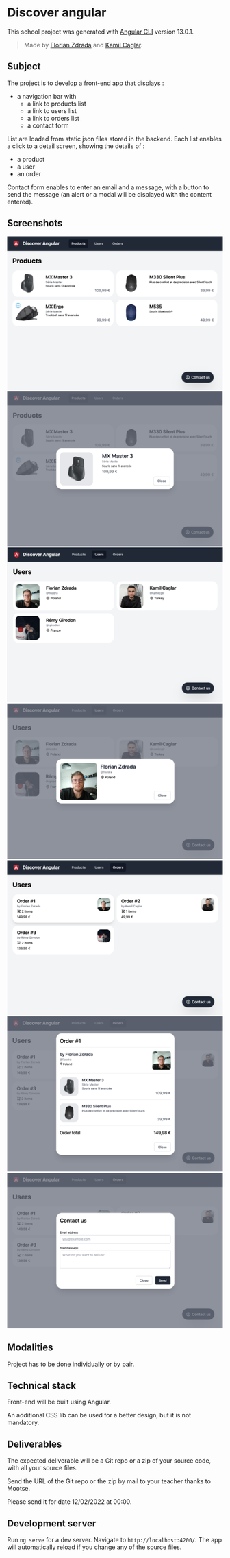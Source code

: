 # Discover angular

This school project was generated with [Angular CLI](https://github.com/angular/angular-cli) version 13.0.1.

> Made by [Florian Zdrada](https://github.com/flozdra) and [Kamil Caglar](https://github.com/kamilcglr).

## Subject

The project is to develop a front-end app that displays :
- a navigation bar with
  - a link to products list
  - a link to users list
  - a link to orders list
  - a contact form

List are loaded from static json files stored in the backend.
Each list enables a click to a detail screen, showing the details of :
- a product
- a user
- an order

Contact form enables to enter an email and a message, with a button to send the message (an alert or a modal will be displayed with the content entered).

## Screenshots

![Products](screenshots/products.png)
![Product dialog](screenshots/product.png)
![Users](screenshots/users.png)
![User dialog](screenshots/user.png)
![Orders](screenshots/orders.png)
![Order dialog](screenshots/order.png)
![Contact form](screenshots/contact.png)


## Modalities

Project has to be done individually or by pair.

## Technical stack

Front-end will be built using Angular.

An additional CSS lib can be used for a better design, but it is not mandatory.

## Deliverables

The expected deliverable will be a Git repo or a zip of your source code, with all your source files.

Send the URL of the Git repo or the zip by mail to your teacher thanks to Mootse.

Please send it for date 12/02/2022 at 00:00.

## Development server

Run `ng serve` for a dev server. Navigate to `http://localhost:4200/`. The app will automatically reload if you change any of the source files.

